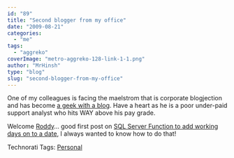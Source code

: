 ```yaml
---
id: "89"
title: "Second blogger from my office"
date: "2009-08-21"
categories: 
  - "me"
tags: 
  - "aggreko"
coverImage: "metro-aggreko-128-link-1-1.png"
author: "MrHinsh"
type: "blog"
slug: "second-blogger-from-my-office"
---
```


One of my colleagues is facing the maelstrom that is corporate blogjection and has become [a geek with a blog](http://geekswithblogs.net/RoddyCrossan/archive/2009/08/21/sql-server-function-to-add-working-days-on-to-a.aspx). Have a heart as he is a poor under-paid support analyst who hits WAY above his pay grade.

Welcome [Roddy](http://geekswithblogs.net/RoddyCrossan)… good first post on [SQL Server Function to add working days on to a date](http://geekswithblogs.net/RoddyCrossan/archive/2009/08/21/sql-server-function-to-add-working-days-on-to-a.aspx), I always wanted to know how to do that!

Technorati Tags: [Personal](http://technorati.com/tags/Personal)


